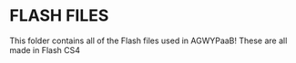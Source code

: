 # FLASH FILES

This folder contains all of the Flash files used in AGWYPaaB!
These are all made in Flash CS4